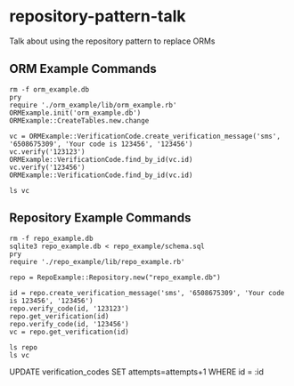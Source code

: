 repository-pattern-talk
=======================

Talk about using the repository pattern to replace ORMs

## ORM Example Commands
```
rm -f orm_example.db
pry
require './orm_example/lib/orm_example.rb'
ORMExample.init('orm_example.db')
ORMExample::CreateTables.new.change

vc = ORMExample::VerificationCode.create_verification_message('sms', '6508675309', 'Your code is 123456', '123456')
vc.verify('123123')
ORMExample::VerificationCode.find_by_id(vc.id)
vc.verify('123456')
ORMExample::VerificationCode.find_by_id(vc.id)

ls vc
```

## Repository Example Commands
```
rm -f repo_example.db
sqlite3 repo_example.db < repo_example/schema.sql
pry
require './repo_example/lib/repo_example.rb'

repo = RepoExample::Repository.new("repo_example.db")

id = repo.create_verification_message('sms', '6508675309', 'Your code is 123456', '123456')
repo.verify_code(id, '123123')
repo.get_verification(id)
repo.verify_code(id, '123456')
vc = repo.get_verification(id)

ls repo
ls vc
```

UPDATE verification_codes SET attempts=attempts+1 WHERE id = :id
